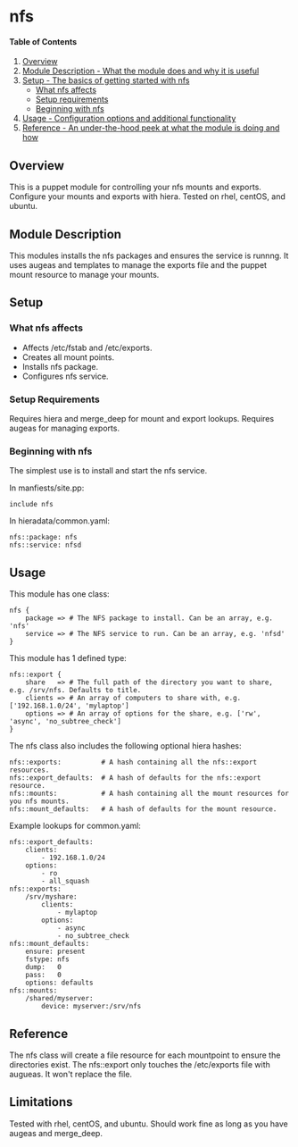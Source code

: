 # nfs

#### Table of Contents

1. [Overview](#overview)
2. [Module Description - What the module does and why it is useful](#module-description)
3. [Setup - The basics of getting started with nfs](#setup)
    * [What nfs affects](#what-nfs-affects)
    * [Setup requirements](#setup-requirements)
    * [Beginning with nfs](#beginning-with-nfs)
4. [Usage - Configuration options and additional functionality](#usage)
5. [Reference - An under-the-hood peek at what the module is doing and how](#reference)

## Overview

This is a puppet module for controlling your nfs mounts and exports. Configure your
mounts and exports with hiera. Tested on rhel, centOS, and ubuntu.

## Module Description

This modules installs the nfs packages and ensures the service is runnng. It uses augeas 
and templates to manage the exports file and the puppet mount resource to manage your mounts.

## Setup

### What nfs affects

* Affects /etc/fstab and /etc/exports.
* Creates all mount points.
* Installs nfs package.
* Configures nfs service.

### Setup Requirements

Requires hiera and merge_deep for mount and export lookups.
Requires augeas for managing exports.

### Beginning with nfs

The simplest use is to install and start the nfs service.

In manfiests/site.pp:

    include nfs

In hieradata/common.yaml:

    nfs::package: nfs
    nfs::service: nfsd

## Usage

This module has one class:

    nfs {
        package => # The NFS package to install. Can be an array, e.g. 'nfs'
        service => # The NFS service to run. Can be an array, e.g. 'nfsd'
    }

This module has 1 defined type:

    nfs::export {
        share   => # The full path of the directory you want to share, e.g. /srv/nfs. Defaults to title.
        clients => # An array of computers to share with, e.g. ['192.168.1.0/24', 'mylaptop']
        options => # An array of options for the share, e.g. ['rw', 'async', 'no_subtree_check']
    }

The nfs class also includes the following optional hiera hashes:

    nfs::exports:          # A hash containing all the nfs::export resources.
    nfs::export_defaults:  # A hash of defaults for the nfs::export resource.
    nfs::mounts:           # A hash containing all the mount resources for you nfs mounts.
    nfs::mount_defaults:   # A hash of defaults for the mount resource.

Example lookups for common.yaml:

    nfs::export_defaults:
        clients:
            - 192.168.1.0/24
        options:
            - ro
            - all_squash
    nfs::exports:
        /srv/myshare:
            clients:
                - mylaptop
            options:
                - async
                - no_subtree_check
    nfs::mount_defaults:
        ensure: present
        fstype: nfs
        dump:   0
        pass:   0
        options: defaults
    nfs::mounts:
        /shared/myserver:
            device: myserver:/srv/nfs

## Reference

The nfs class will create a file resource for each mountpoint to ensure the directories exist.
The nfs::export only touches the /etc/exports file with augueas. It won't replace the file.

## Limitations

Tested with rhel, centOS, and ubuntu. Should work fine as long as you have augeas and merge_deep.

